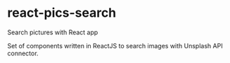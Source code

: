 # react-pics-search
Search pictures with React app

Set of components written in ReactJS to search images with Unsplash API connector.
